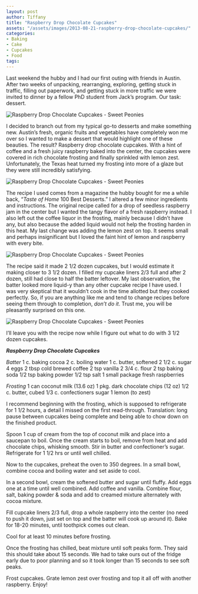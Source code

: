 ```yaml
---
layout: post
author: Tiffany
title: "Raspberry Drop Chocolate Cupcakes"
assets: "/assets/images/2013-08-21-raspberry-drop-chocolate-cupcakes/"
categories:
- Baking
- Cake
- Cupcakes
- Food
tags:
---
```


Last weekend the hubby and I had our first outing with friends in Austin. After two weeks of unpacking, rearranging, exploring, getting stuck in traffic, filling out paperwork, and getting stuck in more traffic we were invited to dinner by a fellow PhD student from Jack’s program. Our task: dessert.

![Raspberry Drop Chocolate Cupcakes - Sweet Peonies]({{page.assets}}raspberry-drop-chocolate-cupcakes-1.jpg)

I decided to branch out from my typical go-to desserts and make something new. Austin’s fresh, organic fruits and vegetables have completely won me over so I wanted to make a dessert that would highlight one of these beauties. The result? Raspberry drop chocolate cupcakes. With a hint of coffee and a fresh juicy raspberry baked into the center, the cupcakes were covered in rich chocolate frosting and finally sprinkled with lemon zest. Unfortunately, the Texas heat turned my frosting into more of a glaze but they were still incredibly satisfying.

![Raspberry Drop Chocolate Cupcakes - Sweet Peonies]({{page.assets}}raspberry-drop-chocolate-cupcakes-2.jpg)

The recipe I used comes from a magazine the hubby bought for me a while back, “_Taste of Home_ 100 Best Desserts.” I altered a few minor ingredients and instructions. The original recipe called for a drop of seedless raspberry jam in the center but I wanted the tangy flavor of a fresh raspberry instead. I also left out the coffee liquor in the frosting, mainly because I didn’t have any, but also because the added liquid would not help the frosting harden in this heat. My last change was adding the lemon zest on top. It seems small and perhaps insignificant but I loved the faint hint of lemon and raspberry with every bite.

![Raspberry Drop Chocolate Cupcakes - Sweet Peonies]({{page.assets}}raspberry-drop-chocolate-cupcakes-3.jpg)

The recipe said it made 2 1/2 dozen cupcakes, but I would estimate it making closer to 3 1/2 dozen. I filled my cupcake liners 2/3 full and after 2 dozen, still had close to half the batter leftover. My last observation, the batter looked more liquid-y than any other cupcake recipe I have used. I was very skeptical that it wouldn’t cook in the time allotted but they cooked perfectly. So, if you are anything like me and tend to change recipes before seeing them through to completion, _don’t do it_. Trust me, you will be pleasantly surprised on this one.

![Raspberry Drop Chocolate Cupcakes - Sweet Peonies]({{page.assets}}raspberry-drop-chocolate-cupcakes-4.jpg)

I’ll leave you with the recipe now while I figure out what to do with 3 1/2 dozen cupcakes.

**_Raspberry Drop Chocolate Cupcakes_**

_Batter_
1 c. baking cocoa
2 c. boiling water
1 c. butter, softened
2 1/2 c. sugar
4 eggs
2 tbsp cold brewed coffee
2 tsp vanilla
2 3/4 c. flour
2 tsp baking soda
1/2 tsp baking powder
1/2 tsp salt
1 small package fresh raspberries

_Frosting_
1 can coconut milk (13.6 oz)
1 pkg. dark chocolate chips (12 oz)
1/2 c. butter, cubed
1/3 c. confectioners sugar
1 lemon (to zest)

I recommend beginning with the frosting, which is supposed to refrigerate for 1 1/2 hours, a detail I missed on the first read-through. Translation: long pause between cupcakes being complete and being able to chow down on the finished product.

Spoon 1 cup of cream from the top of coconut milk and place into a saucepan to boil. Once the cream starts to boil, remove from heat and add chocolate chips, whisking smooth. Stir in butter and confectioner’s sugar. Refrigerate for 1 1/2 hrs or until well chilled.

Now to the cupcakes, preheat the oven to 350 degrees. In a small bowl, combine cocoa and boiling water and set aside to cool.

In a second bowl, cream the softened butter and sugar until fluffy. Add eggs one at a time until well combined. Add coffee and vanilla. Combine flour, salt, baking powder & soda and add to creamed mixture alternately with cocoa mixture.

Fill cupcake liners 2/3 full, drop a whole raspberry into the center (no need to push it down, just set on top and the batter will cook up around it). Bake for 18-20 minutes, until toothpick comes out clean.

Cool for at least 10 minutes before frosting.

Once the frosting has chilled, beat mixture until soft peaks form. They said this should take about 15 seconds. We had to take ours out of the fridge early due to poor planning and so it took longer than 15 seconds to see soft peaks.

Frost cupcakes. Grate lemon zest over frosting and top it all off with another raspberry. Enjoy!
